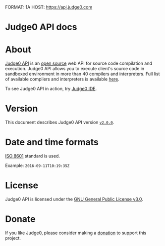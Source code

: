 FORMAT: 1A
HOST: https://api.judge0.com

# Judge0 API docs
<!-- include(hostname.html) -->
<!-- include(style.html) -->

# About
[Judge0 API](https://api.judge0.com) is an [open source](https://github.com/judge0/api) web API for source code compilation and execution.
Judge0 API allows you to execute client's source code in sandboxed environment in more than 40 compilers and interpreters.
Full list of available compilers and interpreters is available [here](#statuses-and-languages-languages-get).

To see Judge0 API in action, try [Judge0 IDE](https://ide.judge0.com).

# Version
This document describes Judge0 API version [`v2.0.0`](https://github.com/judge0/api/tree/v2.0.0).

# Date and time formats
[ISO 8601](https://en.wikipedia.org/wiki/ISO_8601) standard is used.

Example: `2016-09-11T10:19:35Z`

# License
Judge0 API is licensed under the [GNU General Public License v3.0](https://github.com/judge0/api/blob/master/LICENSE).

# Donate
If you like Judge0, please consider making a [donation](https://www.paypal.me/hermanzdosilovic) to support this project.

<br>

<!-- include(authentication/authentication.md) -->
<!-- include(authorization/authorization.md) -->
<!-- include(submissions/submissions.md) -->
<!-- include(statuses_and_languages/statuses_and_languages.md) -->
<!-- include(system_and_configuration/system_and_configuration.md) -->
<!-- include(health_check/health_check.md) -->
